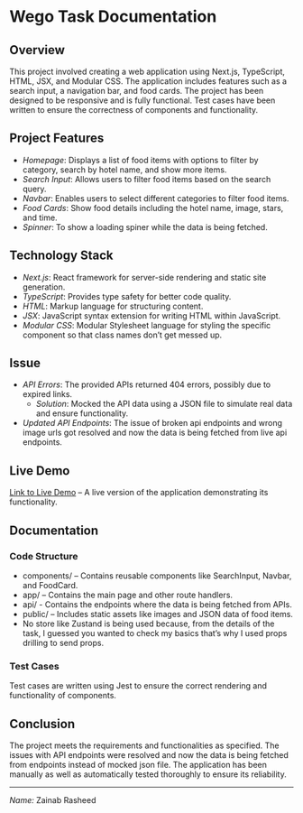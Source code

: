 # Wego Task Documentation

## Overview

This project involved creating a web application using Next.js, TypeScript, HTML, JSX, and Modular CSS. The application includes features such as a search input, a navigation bar, and food cards. The project has been designed to be responsive and is fully functional. Test cases have been written to ensure the correctness of components and functionality.

## Project Features

- *Homepage*: Displays a list of food items with options to filter by category, search by hotel name, and show more items.
- *Search Input*: Allows users to filter food items based on the search query.
- *Navbar*: Enables users to select different categories to filter food items.
- *Food Cards*: Show food details including the hotel name, image, stars, and time.
- *Spinner*: To show a loading spiner while the data is being fetched.

## Technology Stack

- *Next.js*: React framework for server-side rendering and static site generation.
- *TypeScript*: Provides type safety for better code quality.
- *HTML*: Markup language for structuring content.
- *JSX*: JavaScript syntax extension for writing HTML within JavaScript.
- *Modular CSS*: Modular Stylesheet language for styling the specific component so that class names don’t get messed up.

## Issue

- *API Errors*: The provided APIs returned 404 errors, possibly due to expired links.
  - *Solution*: Mocked the API data using a JSON file to simulate real data and ensure functionality.
- *Updated API Endpoints*: The issue of broken api endpoints and wrong image urls got resolved and now the data is being fetched from live api endpoints.

## Live Demo
[Link to Live Demo](https://wego-two.vercel.app/) – A live version of the application demonstrating its functionality.

## Documentation

### Code Structure

- components/ – Contains reusable components like SearchInput, Navbar, and FoodCard.
- app/ – Contains the main page and other route handlers.
- api/ - Contains the endpoints where the data is being fetched from APIs.
- public/ – Includes static assets like images and JSON data of food items.
- No store like Zustand is being used because, from the details of the task, I guessed you wanted to check my basics that’s why I used props drilling to send props.

### Test Cases

Test cases are written using Jest to ensure the correct rendering and functionality of components.

## Conclusion

The project meets the requirements and functionalities as specified. The issues with API endpoints were resolved and now the data is being fetched from endpoints instead of mocked json file. The application has been manually as well as automatically tested thoroughly to ensure its reliability.

---

*Name:* Zainab Rasheed
